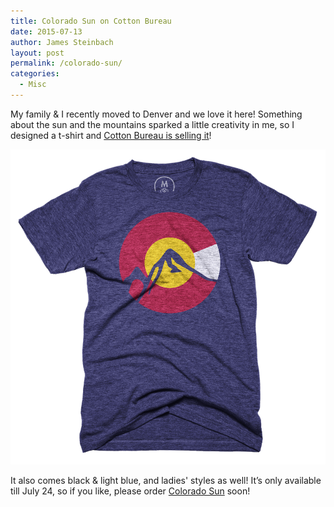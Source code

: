 ```yaml
---
title: Colorado Sun on Cotton Bureau
date: 2015-07-13
author: James Steinbach
layout: post
permalink: /colorado-sun/
categories:
  - Misc
---
```


My family &amp; I recently moved to Denver and we love it here! Something about the sun and the mountains sparked a little creativity in me, so I designed a t-shirt and [Cotton Bureau is selling it](https://cottonbureau.com/products/colorado-sun)!

[![Colorado Sun T-Shirt](/images/co-indigo-m.png)](https://cottonbureau.com/products/colorado-sun)

<div id="available"></div>

It also comes black &amp; light blue, and ladies' styles as well! It&#8217;s only available till July 24, so if you like, please order [Colorado Sun](https://cottonbureau.com/products/colorado-sun) soon!